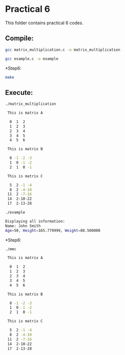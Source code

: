 # Practical 6

This folder contains practical 6 codes.

## Compile:

```bash
gcc matrix_multiplication.c -o matrix_multiplication
```

```bash
gcc example.c -o example
```

*Step6:

```bash
make
```

## Execute:

```bash
./matrix_multiplication

 This is matrix A

  0  1  2
  1  2  3
  2  3  4
  3  4  5
  4  5  6

 This is matrix B

  0 -1 -2 -3
  1  0 -1 -2
  2  1  0 -1

 This is matrix C

  5  2 -1 -4
  8  2 -4-10
 11  2 -7-16
 14  2-10-22
 17  2-13-28
```

```bash
./example

Displaying all information:
Name: John Smith
Age=50, Height=165.779999, Weight=80.500000

```

*Step6:

```bash
./mmc

 This is matrix A

  0  1  2
  1  2  3
  2  3  4
  3  4  5
  4  5  6

 This is matrix B

  0 -1 -2 -3
  1  0 -1 -2
  2  1  0 -1

 This is matrix C

  5  2 -1 -4
  8  2 -4-10
 11  2 -7-16
 14  2-10-22
 17  2-13-28
```
